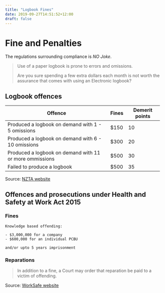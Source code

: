 ```yaml
---
title: "Logbook Fines"
date: 2019-09-27T14:51:52+12:00
draft: false
---
```


# Fine and Penalties

The regulations surrounding compliance is _NO Joke_.
 
> Use of a paper logbook is prone to errors and omissions.
> 
> Are you sure spending a few extra dollars each month is not worth the assurance
> that comes with using an Electronic logbook? 

## Logbook offences

Offence | Fines | Demerit points
-------- | --- | --------------
Produced a logbook on demand with 1 - 5 omissions | $150 | 10
Produced a logbook on demand with 6 - 10 omissions | $300 | 20
Produced a logbook on demand with 11 or more ommissions | $500 | 30
Failed to produce a logbook | $500 | 35 

Source: [NZTA website](https://www.nzta.govt.nz/commercial-driving/commercial-safety/work-time-and-logbook-requirements/)

## Offences and prosecutions under Health and Safety at Work Act 2015

### Fines

    Knowledge based offending:
    
    - $3,000,000 for a company
    - $600,000 for an individual PCBU
    
    and/or upto 5 years imprisonment

### Reparations

> In addition to a fine, a Court may order that reparation be paid to a victim of offending. 

Source: [WorkSafe website](https://worksafe.govt.nz/laws-and-regulations/prosecutions/prosecution-process/)

 